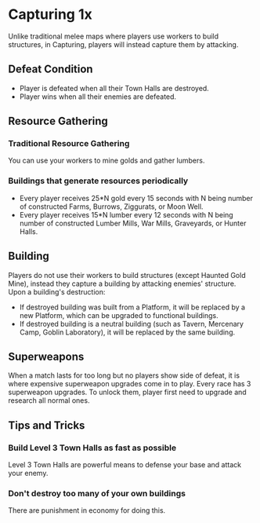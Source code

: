 # Capturing 1x

Unlike traditional melee maps where players use workers to build structures, in Capturing, players will instead capture them by attacking.

## Defeat Condition

* Player is defeated when all their Town Halls are destroyed.
* Player wins when all their enemies are defeated.

## Resource Gathering

### Traditional Resource Gathering

You can use your workers to mine golds and gather lumbers.

### Buildings that generate resources periodically

* Every player receives 25*N gold every 15 seconds with N being number of constructed Farms, Burrows, Ziggurats, or Moon Well.
* Every player receives 15*N lumber every 12 seconds with N being number of constructed Lumber Mills, War Mills, Graveyards, or Hunter Halls.

## Building

Players do not use their workers to build structures (except Haunted Gold Mine), instead they capture a building by attacking enemies' structure. Upon a building's destruction:
* If destroyed building was built from a Platform, it will be replaced by a new Platform, which can be upgraded to functional buildings.
* If destroyed building is a neutral building (such as Tavern, Mercenary Camp, Goblin Laboratory), it will be replaced by the same building.

## Superweapons

When a match lasts for too long but no players show side of defeat, it is where expensive superweapon upgrades come in to play. Every race has 3 superweapon upgrades. To unlock them, player first need to upgrade and research all normal ones.

## Tips and Tricks

### Build Level 3 Town Halls as fast as possible

Level 3 Town Halls are powerful means to defense your base and attack your enemy.

### Don't destroy too many of your own buildings

There are punishment in economy for doing this.
